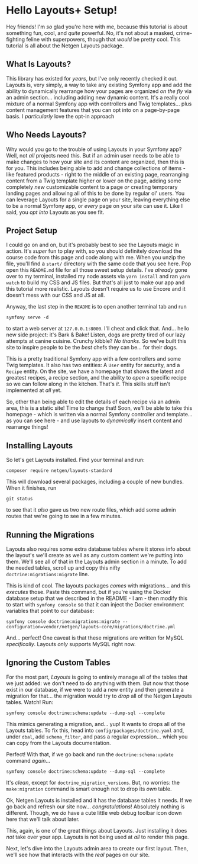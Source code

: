 # Hello Layouts+ Setup!

Hey friends! I'm *so* glad you're here with me, because this tutorial is about
something fun, cool, and *quite* powerful. No, it's not about a masked, crime-fighting
feline with superpowers, though that *would* be pretty cool. This tutorial is all
about the Netgen Layouts package.

## What Is Layouts?

This library has existed for *years*, but I've only recently checked it out. Layouts
is, very simply, a way to take any existing Symfony app and add the ability to
dynamically rearrange how your pages are organized *on the fly* via an admin section...
including adding new dynamic content. It's a really cool mixture of a normal Symfony
app with controllers and Twig templates... plus content management features that
you can opt into on a page-by-page basis. I *particularly* love the opt-in approach

## Who Needs Layouts?

Why would you go to the trouble of using Layouts in your Symfony app? Well, not
*all* projects need this. But if an admin user needs to be able to make changes
to how your site and its content are organized, then this is for you. This includes
being able to add and change collections of items - like featured products - right
to the middle of an existing page, rearranging content from a Twig template higher
or lower on the page, adding some completely *new* customizable content to a
page *or* creating temporary landing pages and allowing all of this to be done by
regular ol' users. You can leverage Layouts for a single page on your site,
leaving everything else to be a normal Symfony app, or *every* page on your site
can use it. Like I said, you *opt into* Layouts as you see fit.

## Project Setup

I could go on and on, but it's probably best to see the Layouts magic in action.
It's *super* fun to play with, so you should definitely download the course code
from this page and code along with me. When you unzip the file, you'll find a
`start/` directory with the same code that you see here. Pop open this `README.md`
file for all those sweet setup details. I've *already* gone over to my terminal,
installed my node assets via `yarn install` and ran `yarn watch` to build my
CSS and JS files. But that's all just to make our app and this tutorial more
realistic. Layouts doesn't require us to use Encore and it doesn't mess with our
CSS and JS at all.

Anyway, the last step in the `README` is to open another terminal tab and run

```terminal
symfony serve -d
```

to start a web server at `127.0.0.1:8000`. I'll cheat and click that. And...
hello new side project: it's Bark & Bake! Listen, dogs are pretty tired of our lazy
attempts at canine cuisine. Crunchy kibble? *No thanks*. So we've built this site
to inspire people to be the *best* chefs they can be... for their dogs.

This is a pretty traditional Symfony app with a few controllers and some Twig
templates. It also has two entities: A `User` entity for security, and a `Recipe`
entity. On the site, we have a homepage that shows the latest and greatest recipes,
a recipe section, and the ability to *open* a specific recipe so we can follow along
in the kitchen. That's *it*. This skills stuff isn't implemented at *all* yet.

So, other than being able to edit the details of each recipe via an admin area, this
is a static site! Time to change that! Soon, we'll be able to take this homepage -
which is written via a normal Symfony controller and template... as you can see
here - and use layouts to *dynamically* insert content and rearrange things!

## Installing Layouts

So let's get Layouts installed. Find your terminal and run:

```terminal
composer require netgen/layouts-standard
```

This will download several packages, including a couple of new bundles. When it
finishes, run

```terminal
git status
```

to see that it *also* gave us two new route files, which add some admin routes that
we're going to see in a few minutes.

## Running the Migrations

Layouts also requires some extra database tables where it stores info about the
layout's we'll create as well as any custom content we're putting into them. We'll
see all of that in the Layouts admin section in a minute. To add the needed tables,
scroll up and copy this nifty `doctrine:migrations:migrate` line.

This is kind of cool. The layouts packages *comes* with migrations... and this
*executes* those. Paste this command, but if you're using the Docker database
setup that we described in the README - I am - then modify this to start with
`symfony console` so that it can inject the Docker environment variables that point
to our database:

```terminal-silent
symfony console doctrine:migrations:migrate --configuration=vendor/netgen/layouts-core/migrations/doctrine.yml
```

And... perfect! One caveat is that these migrations are written for MySQL
*specifically*. Layouts *only* supports MySQL right now.

## Ignoring the Custom Tables

For the most part, *Layouts* is going to entirely manage all of the tables that
we just added: we don't need to do anything with them. But now that those exist
in our database, if we were to add a new entity and then generate a migration
for that... the migration would try to *drop* all of the Netgen Layouts tables.
Watch! Run:

```terminal
symfony console doctrine:schema:update --dump-sql --complete
```

This mimics generating a migration, and... yup! It wants to drops all of the
Layouts tables. To fix this, head into `config/packages/doctrine.yaml` and, under
`dbal`, add `schema_filter`, and pass a regular expression... which you can copy
from the Layouts documentation.

Perfect! With that, if we go back and run the `doctrine:schema:update` command
*again*...

```terminal-silent
symfony console doctrine:schema:update --dump-sql --complete
```

It's *clean*, except for `doctrine_migration_versions`. But, no worries: the
`make:migration` command is smart enough not to drop its *own* table.

Ok, Netgen Layouts is installed and it has the database tables it needs. If we go
back and refresh our site now... *congratulations*! Absolutely nothing is different.
Though, we *do* have a cute little web debug toolbar icon down here that we'll talk
about later.

This, again, is one of the great things about Layouts. Just installing it does *not*
take over your app. Layouts is not being used at *all* to render this page.

Next, let's dive into the Layouts admin area to create our first layout. Then, we'll
see how that interacts with the *real* pages on our site.
